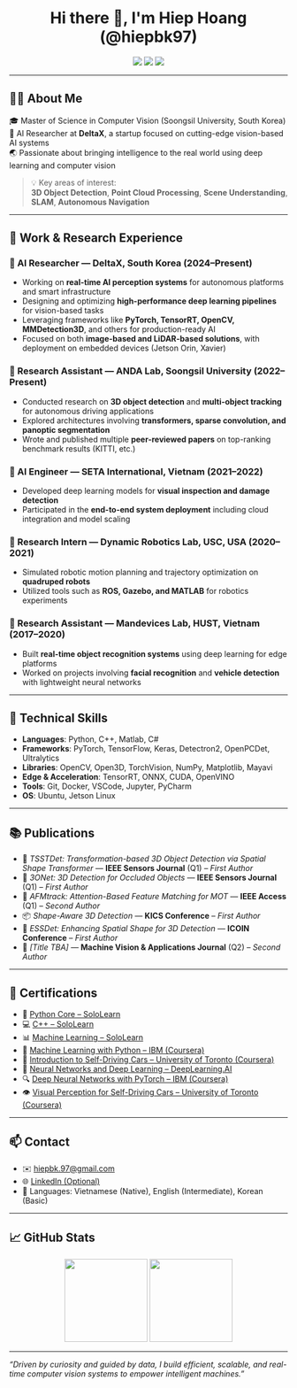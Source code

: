 <h1 align="center">Hi there 👋, I'm Hiep Hoang (@hiepbk97)</h1>

<p align="center">
  <img src="https://img.shields.io/badge/AI%20Researcher-DeltaX-blue" />
  <img src="https://img.shields.io/badge/MSc-Soongsil%20University-orange" />
  <img src="https://img.shields.io/badge/Computer%20Vision-3D%20AI%20Systems-green" />
</p>

---

## 👨‍💻 About Me

🎓 Master of Science in Computer Vision (Soongsil University, South Korea)  
💼 AI Researcher at **DeltaX**, a startup focused on cutting-edge vision-based AI systems  
🌏 Passionate about bringing intelligence to the real world using deep learning and computer vision  

> 💡 Key areas of interest:  
> **3D Object Detection**, **Point Cloud Processing**, **Scene Understanding**, **SLAM**, **Autonomous Navigation**

---

## 🔬 Work & Research Experience

### 🔹 AI Researcher — DeltaX, South Korea (2024–Present)

- Working on **real-time AI perception systems** for autonomous platforms and smart infrastructure
- Designing and optimizing **high-performance deep learning pipelines** for vision-based tasks
- Leveraging frameworks like **PyTorch, TensorRT, OpenCV, MMDetection3D**, and others for production-ready AI
- Focused on both **image-based and LiDAR-based solutions**, with deployment on embedded devices (Jetson Orin, Xavier)

### 🔹 Research Assistant — ANDA Lab, Soongsil University (2022–Present)

- Conducted research on **3D object detection** and **multi-object tracking** for autonomous driving applications  
- Explored architectures involving **transformers, sparse convolution, and panoptic segmentation**
- Wrote and published multiple **peer-reviewed papers** on top-ranking benchmark results (KITTI, etc.)

### 🔹 AI Engineer — SETA International, Vietnam (2021–2022)

- Developed deep learning models for **visual inspection and damage detection**
- Participated in the **end-to-end system deployment** including cloud integration and model scaling

### 🔹 Research Intern — Dynamic Robotics Lab, USC, USA (2020–2021)

- Simulated robotic motion planning and trajectory optimization on **quadruped robots**
- Utilized tools such as **ROS, Gazebo, and MATLAB** for robotics experiments

### 🔹 Research Assistant — Mandevices Lab, HUST, Vietnam (2017–2020)

- Built **real-time object recognition systems** using deep learning for edge platforms
- Worked on projects involving **facial recognition** and **vehicle detection** with lightweight neural networks

---

## 🧠 Technical Skills

- **Languages**: Python, C++, Matlab, C#
- **Frameworks**: PyTorch, TensorFlow, Keras, Detectron2, OpenPCDet, Ultralytics
- **Libraries**: OpenCV, Open3D, TorchVision, NumPy, Matplotlib, Mayavi
- **Edge & Acceleration**: TensorRT, ONNX, CUDA, OpenVINO
- **Tools**: Git, Docker, VSCode, Jupyter, PyCharm
- **OS**: Ubuntu, Jetson Linux

---

## 📚 Publications

- 🏅 *TSSTDet: Transformation-based 3D Object Detection via Spatial Shape Transformer* — **IEEE Sensors Journal** (Q1) – *First Author*
- 🏅 *3ONet: 3D Detection for Occluded Objects* — **IEEE Sensors Journal** (Q1) – *First Author*
- 🧠 *AFMtrack: Attention-Based Feature Matching for MOT* — **IEEE Access** (Q1) – *Second Author*
- 📦 *Shape-Aware 3D Detection* — **KICS Conference** – *First Author*
- 🧩 *ESSDet: Enhancing Spatial Shape for 3D Detection* — **ICOIN Conference** – *First Author*
- 🧠 *[Title TBA]* — **Machine Vision & Applications Journal** (Q2) – *Second Author*

---
## 📜 Certifications
- 🐍 [Python Core – SoloLearn](https://www.sololearn.com/certificates/CC-GE7BBX5A)
- 💻 [C++ – SoloLearn](https://www.sololearn.com/certificates/CC-NMWQW7VX)
- 📊 [Machine Learning – SoloLearn](https://www.sololearn.com/certificates/CT-CQAA2UKN)
- 🧠 [Machine Learning with Python – IBM (Coursera)](https://www.coursera.org/learn/machine-learning-with-python)
- 🚗 [Introduction to Self-Driving Cars – University of Toronto (Coursera)](https://www.coursera.org/learn/introduction-self-driving-cars)
- 🧠 [Neural Networks and Deep Learning – DeepLearning.AI](https://www.coursera.org/learn/neural-networks-deep-learning)
- 🔍 [Deep Neural Networks with PyTorch – IBM (Coursera)](https://www.coursera.org/learn/deep-neural-networks-with-pytorch)
- 👁️ [Visual Perception for Self-Driving Cars – University of Toronto (Coursera)](https://www.coursera.org/learn/visual-perception-self-driving-cars)


---

## 📫 Contact

- ✉️ hiepbk.97@gmail.com
- 🌐 [LinkedIn (Optional)]([https://linkedin.com/in/hiepbk](https://www.linkedin.com/in/hiepbk97/))  
- 💬 Languages: Vietnamese (Native), English (Intermediate), Korean (Basic)

---

## 📈 GitHub Stats

<p align="center">
  <img src="https://github-readme-stats.vercel.app/api?username=hiepdtx&show_icons=true&theme=github_dark&hide_title=true" height="150"/>
  <img src="https://github-readme-stats.vercel.app/api/top-langs/?username=hiepdtx&layout=compact&theme=github_dark" height="150"/>
</p>

---

_“Driven by curiosity and guided by data, I build efficient, scalable, and real-time computer vision systems to empower intelligent machines.”_
